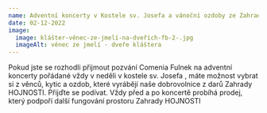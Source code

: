 ```yaml
---
name: Adventní koncerty v Kostele sv. Josefa a vánoční ozdoby ze Zahrady HOJNOSTI
date: 02-12-2022
image:
  image: klášter-věnec-ze-jmelí-na-dveřích-fb-2-.jpg
  imageAlt: věnec ze jmelí - dveře kláštera
---
```

Pokud jste se rozhodli přijmout pozvání Comenia Fulnek na adventní koncerty pořádané vždy v neděli v kostele sv. Josefa , máte možnost vybrat si z věnců, kytic a ozdob, které vyrábějí naše dobrovolnice z darů Zahrady HOJNOSTI. Přijďte se podívat. Vždy před a po koncertě probíhá prodej, který podpoří další fungování prostoru Zahrady HOJNOSTI
